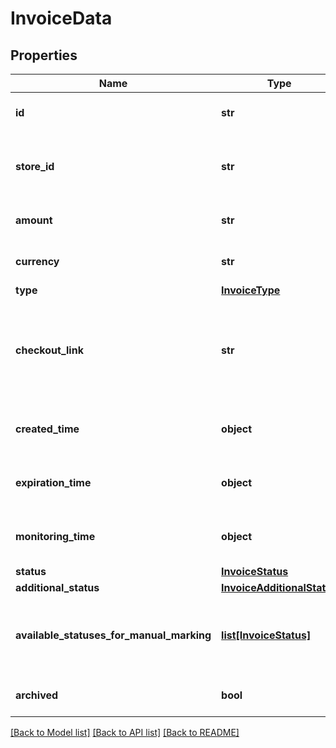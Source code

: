 # InvoiceData

## Properties
Name | Type | Description | Notes
------------ | ------------- | ------------- | -------------
**id** | **str** | The identifier of the invoice | [optional] 
**store_id** | **str** | The store identifier that the invoice belongs to | [optional] 
**amount** | **str** | The amount of the invoice | [optional] 
**currency** | **str** | The currency of the invoice | [optional] 
**type** | [**InvoiceType**](InvoiceType.md) |  | [optional] 
**checkout_link** | **str** | The link to the checkout page, where you can redirect the customer | [optional] 
**created_time** | **object** | The creation time of the invoice | [optional] 
**expiration_time** | **object** | The expiration time of the invoice | [optional] 
**monitoring_time** | **object** | The monitoring time of the invoice | [optional] 
**status** | [**InvoiceStatus**](InvoiceStatus.md) |  | [optional] 
**additional_status** | [**InvoiceAdditionalStatus**](InvoiceAdditionalStatus.md) |  | [optional] 
**available_statuses_for_manual_marking** | [**list[InvoiceStatus]**](InvoiceStatus.md) | The statuses the invoice can be manually marked as | [optional] 
**archived** | **bool** | true if the invoice is archived | [optional] 

[[Back to Model list]](../README.md#documentation-for-models) [[Back to API list]](../README.md#documentation-for-api-endpoints) [[Back to README]](../README.md)


